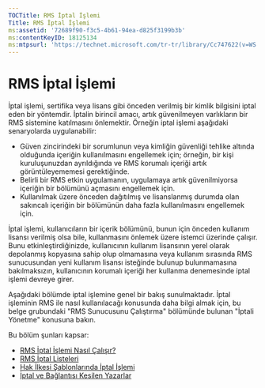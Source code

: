```yaml
---
TOCTitle: RMS İptal İşlemi
Title: RMS İptal İşlemi
ms:assetid: '72689f90-f3c5-4b61-94ea-d825f3199b3b'
ms:contentKeyID: 18125134
ms:mtpsurl: 'https://technet.microsoft.com/tr-tr/library/Cc747622(v=WS.10)'
---
```


RMS İptal İşlemi
================

İptal işlemi, sertifika veya lisans gibi önceden verilmiş bir kimlik bilgisini iptal eden bir yöntemdir. İptalin birincil amacı, artık güvenilmeyen varlıkların bir RMS sistemine katılmasını önlemektir. Örneğin iptal işlemi aşağıdaki senaryolarda uygulanabilir:

-   Güven zincirindeki bir sorumlunun veya kimliğin güvenliği tehlike altında olduğunda içeriğin kullanılmasını engellemek için; örneğin, bir kişi kuruluşunuzdan ayrıldığında ve RMS korumalı içeriği artık görüntüleyememesi gerektiğinde.
-   Belirli bir RMS etkin uygulamanın, uygulamaya artık güvenilmiyorsa içeriğin bir bölümünü açmasını engellemek için.
-   Kullanılmak üzere önceden dağıtılmış ve lisanslanmış durumda olan sakıncalı içeriğin bir bölümünün daha fazla kullanılmasını engellemek için.

İptal işlemi, kullanıcıların bir içerik bölümünü, bunun için önceden kullanım lisansı verilmiş olsa bile, kullanmasını önlemek üzere istemci üzerinde çalışır. Bunu etkinleştirdiğinizde, kullanıcının kullanım lisansının yerel olarak depolanmış kopyasına sahip olup olmamasına veya kullanım sırasında RMS sunucusundan yeni kullanım lisansı isteğinde bulunup bulunmamasına bakılmaksızın, kullanıcının korumalı içeriği her kullanma denemesinde iptal işlemi devreye girer.

Aşağıdaki bölümde iptal işlemine genel bir bakış sunulmaktadır. İptal işleminin RMS ile nasıl kullanılacağı konusunda daha bilgi almak için, bu belge grubundaki "RMS Sunucusunu Çalıştırma" bölümünde bulunan "İptali Yönetme" konusuna bakın.

Bu bölüm şunları kapsar:

-   [RMS İptal İşlemi Nasıl Çalışır?](https://technet.microsoft.com/469e3938-a59b-4c92-9779-ead64e724d00)
-   [RMS İptal Listeleri](https://technet.microsoft.com/688d4dfa-c928-4b2f-8116-2f9e87d2b6f7)
-   [Hak İlkesi Şablonlarında İptal İşlemi](https://technet.microsoft.com/287c5b92-fcb5-4295-9c2b-4e37e643beb2)
-   [İptal ve Bağlantısı Kesilen Yazarlar](https://technet.microsoft.com/a9cf0541-9101-4e90-9c56-7c1b9a8deca6)
